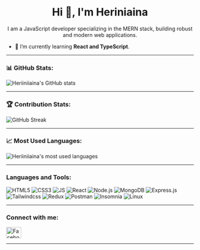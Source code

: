 <h1 align="center">Hi 👋, I'm Heriniaina</h1>

<p align="center">
  I am a JavaScript developer specializing in the MERN stack, building robust and modern web applications.
</p>

- 🌱 I’m currently learning **React and TypeScript**.

---

<h3 align="left">📊 GitHub Stats:</h3>

<p align="left">
  <img align="center" src="https://github-readme-stats.vercel.app/api?username=Heriiniiaina&show_icons=true&locale=en" alt="Heriiniiaina's GitHub stats" />
</p>

---

<h3 align="left">🏆 Contribution Stats:</h3>

<p align="left">
  <img align="center" src="https://streak-stats.demolab.com/?user=Heriiniiaina&hide_border=true" alt="GitHub Streak" />
</p>


---

<h3 align="left">📈 Most Used Languages:</h3>
<p align="left">
  <img align="center" src="https://github-readme-stats.vercel.app/api/top-langs?username=Heriiniiaina&show_icons=true&locale=en&layout=compact" alt="Heriiniiaina's most used languages" />
</p>



---

<h3 align="left">Languages and Tools:</h3>
<p align="left">
  <a href="https://developer.mozilla.org/en-US/docs/Web/HTML" target="_blank" style="text-decoration: none;" >
    <img src="https://img.shields.io/badge/HTML5-%23E34F26.svg?style=for-the-badge&logo=html5&logoColor=white" alt="HTML5" />
  </a> 
  <a href="https://developer.mozilla.org/en-US/docs/Web/CSS" target="_blank" style="text-decoration: none;">
    <img src="https://img.shields.io/badge/CSS3-%231572B6.svg?style=for-the-badge&logo=css3&logoColor=white" alt="CSS3" />
  </a> 
  <a href="https://developer.mozilla.org/fr/docs/Web/JavaScript" target="_blank" style="text-decoration: none;">
    <img src="https://img.shields.io/badge/JavaScript-%23F7DF1E.svg?style=for-the-badge&logo=javascript&logoColor=black" alt="JS" />
  </a> 
  <a href="https://reactjs.org/" target="_blank" style="text-decoration: none;" >
    <img src="https://img.shields.io/badge/React-%2361DAFB.svg?style=for-the-badge&logo=react&logoColor=black" alt="React" />
  </a>
  <a href="https://nodejs.org/en/" target="_blank" style="text-decoration: none;" >
    <img src="https://img.shields.io/badge/Node.js-%23339933.svg?style=for-the-badge&logo=node.js&logoColor=white" alt="Node.js" />
  </a>
  <a href="https://www.mongodb.com/" target="_blank" style="text-decoration: none;" >
    <img src="https://img.shields.io/badge/MongoDB-%2347A248.svg?style=for-the-badge&logo=mongodb&logoColor=white" alt="MongoDB" />
  </a>
  <a href="https://expressjs.com/" target="_blank" style="text-decoration: none;" >
    <img src="https://img.shields.io/badge/Express.js-%23000000.svg?style=for-the-badge&logo=express&logoColor=white" alt="Express.js" />
  </a>
  <a href="https://tailwindcss.com/" target="_blank" style="text-decoration: none;" >
    <img src="https://img.shields.io/badge/TailwindCSS-%2338B2AC.svg?style=for-the-badge&logo=tailwind-css&logoColor=white" alt="Tailwindcss" />
  </a>
  <a href="https://redux.js.org/" target="_blank" style="text-decoration: none;" >
    <img src="https://img.shields.io/badge/redux-764ABC?style=for-the-badge&logo=redux&logoColor=white" alt="Redux" />
  </a>
   <a href="https://www.postman.com/" target="_blank" style="text-decoration: none;" >
    <img src="https://img.shields.io/badge/Postman-%23FF6C37.svg?style=for-the-badge&logo=postman&logoColor=white" alt="Postman" />
  </a>
  
   <a href="https://insomnia.rest/" target="_blank" style="text-decoration: none;" >
    <img src="https://img.shields.io/badge/-Insomnia-5849BE?style=for-the-badge&logo=insomnia&logoColor=white" alt="Insomnia" />
  </a>
  <a href="https://www.debian.org/index.fr.html" target="_blank" style="text-decoration: none;" >
    <img src="https://img.shields.io/badge/debian-red?style=for-the-badge&logo=debian&logoColor=orange&color=darkred" alt="Linux" />
  </a>
</p>

---

<h3 align="left">Connect with me:</h3>
<p align="left">
  <a href="https://web.facebook.com/profile.php?id=100010172414862" target="_blank">
    <img align="center" src="https://cdn.jsdelivr.net/npm/simple-icons@v3/icons/facebook.svg" alt="Facebook" height="30" width="40" />
  </a>
</p>

---
